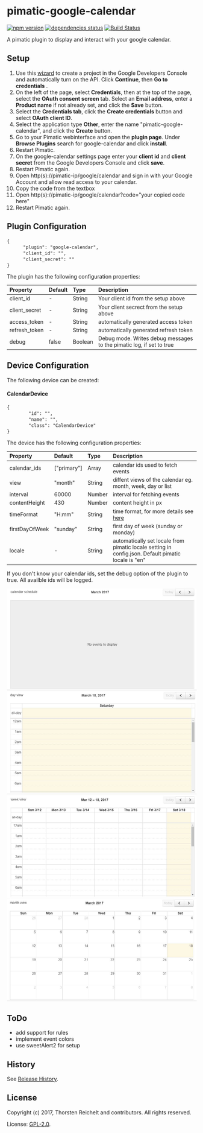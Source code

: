 # pimatic-google-calendar

[![npm version](https://badge.fury.io/js/pimatic-google-calendar.svg)](http://badge.fury.io/js/pimatic-google-calendar)
[![dependencies status](https://david-dm.org/thost96/pimatic-google-calendar/status.svg)](https://david-dm.org/thost96/pimatic-google-calendar)
[![Build Status](https://travis-ci.org/thost96/pimatic-google-calendar.svg?branch=master)](https://travis-ci.org/thost96/pimatic-google-calendar)

A pimatic plugin to display and interact with your google calendar.

## Setup 

 1. Use this [wizard](https://console.developers.google.com/start/api?id=calendar) to create a project in the Google Developers Console and automatically turn on the API. Click **Continue**, then **Go to credentials** .
 2. On the left of the page, select **Credentials**, then at the top of the page, select the **OAuth consent screen** tab. Select an **Email address**, enter a **Product name** if not already set, and click the **Save** button.
 3. Select the **Credentials tab**, click the **Create credentials** button and select **OAuth client ID**.
 4. Select the application type **Other**, enter the name "pimatic-google-calendar", and click the **Create** button.
 5. Go to your Pimatic webinterface and open the **plugin page**. Under **Browse Plugins** search for google-calendar and click **install**.
 6. Restart Pimatic. 
 7. On the google-calendar settings page enter your **client id** and **client secret** from the Google Developers Console and click **save**.
 8. Restart Pimatic again. 
 9. Open http(s)://pimatic-ip/google/calendar and sign in with your Google Account and allow read access to your calendar. 
10. Copy the code from the textbox
11. Open http(s)://pimatic-ip/google/calendar?code="your copied code here"
12. Restart Pimatic again. 

## Plugin Configuration

	{
          "plugin": "google-calendar",
          "client_id": "",
          "client_secret": ""
    }

The plugin has the following configuration properties:

| Property          | Default  | Type    | Description                                 |
|:------------------|:---------|:--------|:--------------------------------------------|
| client_id         | -		   | String  | Your client id from the setup above |
| client_secret     | -		   | String  | Your client secrect from the setup above |
| access_token      | -		   | String  | automatically generated access token |
| refresh_token     | -    	   | String  | automatically generated refresh token |
| debug             | false    | Boolean | Debug mode. Writes debug messages to the pimatic log, if set to true |

## Device Configuration
The following device can be created: 

#### CalendarDevice

	{
			"id": "",
			"name": "",
			"class": "CalendarDevice"
	}

The device has the following configuration properties:

| Property          | Default    | Type    | Description                                 |
|:------------------|:-----------|:--------|:--------------------------------------------|
| calendar_ids      | ["primary"]| Array   | calendar ids used to fetch events |
| view 				| "month"    | String  | diffent views of the calendar eg. month, week, day or list |
| interval          | 60000      | Number  | interval for fetching events |
| contentHeight     | 430        | Number  | content height in px |
| timeFormat        | "H:mm"     | String  | time format, for more details see [here](https://fullcalendar.io/docs/text/timeFormat/) |
| firstDayOfWeek	| "sunday"   | String  | first day of week (sunday or monday) |
| locale			| -	         | String  | automatically set locale from pimatic locale setting in config.json. Default pimatic locale is "en" |

If you don't know your calendar ids, set the debug option of the plugin to true. All availble ids will be logged. 

![ListView](https://github.com/thost96/pimatic-google-calendar/raw/master/assets/ListView.jpg)
![DayView](https://github.com/thost96/pimatic-google-calendar/raw/master/assets/DayView.jpg)
![WeekView](https://github.com/thost96/pimatic-google-calendar/raw/master/assets/WeekView.jpg)
![MonthView](https://github.com/thost96/pimatic-google-calendar/raw/master/assets/MonthView.jpg)

## ToDo

* add support for rules
* implement event colors
* use sweetAlert2 for setup

## History

See [Release History](https://github.com/thost96/pimatic-google-calendar/blob/master/History.md).

## License 

Copyright (c) 2017, Thorsten Reichelt and contributors. All rights reserved.

License: [GPL-2.0](https://github.com/thost96/pimatic-google-calendar/blob/master/LICENSE.md).
